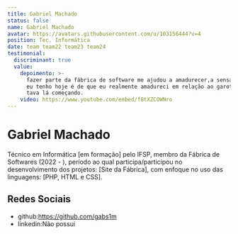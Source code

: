 ```yaml
---
title: Gabriel Machado
status: false
name: Gabriel Machado
avatar: https://avatars.githubusercontent.com/u/103156444?v=4
position: Tec. Informática
date: team team22 team23 team24
testimonial:
  discriminant: true
  value:
    depoimento: >-
      fazer parte da fábrica de software me ajudou a amadurecer,a sensação que
      eu tenho hoje é de que eu realmente amadureci em relação ao garoto que
      tava lá começando.
    video: https://www.youtube.com/embed/f8tXZCOWNro
---
```

# Gabriel Machado

Técnico em Informática [em formação] pelo IFSP, membro da Fábrica de Softwares (2022 - ), período ao qual participa/participou no desenvolvimento dos projetos: [Site da Fábrica], com enfoque no uso das linguagens: [PHP, HTML e CSS].

## Redes Sociais

- github:https://github.com/gabs1m
- linkedin:Não possui
